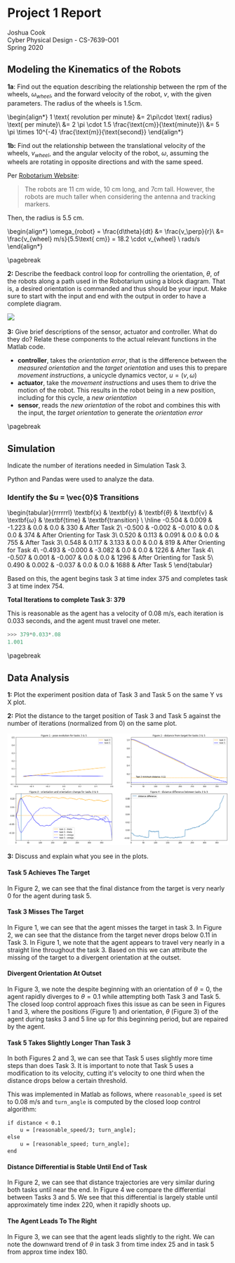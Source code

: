 # Project 1 Report

Joshua Cook  
Cyber Physical Design - CS-7639-O01  
Spring 2020

## Modeling the Kinematics of the Robots

**1a**: Find out the equation describing the relationship between the rpm of the wheels, $\omega_{wheel}$, and the forward velocity of the robot, $v$, with the given parameters. The radius of the wheels is 1.5cm.

\begin{align*}
1 \text{ revolution per minute} &= 2\pi\cdot \text{ radius} \text{ per minute}\\
&= 2 \pi \cdot 1.5 \frac{\text{cm}}{\text{minute}}\\
&= 5 \pi \times 10^{-4} \frac{\text{m}}{\text{second}}
\end{align*}

**1b:** Find out the relationship between the translational velocity of the wheels, $v_{wheel}$, and the angular velocity of the robot, $\omega$, assuming the wheels are rotating in opposite directions and with the same speed.

Per [Robotarium Website](https://www.robotarium.gatech.edu/faq):

> The robots are 11 cm wide, 10 cm long, and 7cm tall. However, the robots are much taller when considering the antenna and tracking markers.

Then, the radius is 5.5 cm.

\begin{align*}
\omega_{robot} = \frac{d\theta}{dt} &= \frac{v_\perp}{r}\\
&= \frac{v_{wheel} m/s}{5.5\text{ cm}} = 18.2 \cdot v_{wheel} \ rads/s
\end{align*}

\pagebreak

**2:** Describe the feedback control loop for controlling the orientation, $\theta$, of the robots along a path used in the Robotarium using a block diagram. That is, a desired orientation is commanded and thus should be your input. Make sure to start with the input and end with the output in order to have a complete diagram.

![](https://www.evernote.com/l/AAEixlE0cwJNh4n6-8f2ZnuuZahFyQ6bi2oB/image.png)


**3:** Give brief descriptions of the sensor, actuator and controller. What do they do? Relate these components to the actual relevant functions in the Matlab code.

- **controller**, takes the *orientation error*, that is the difference between the *measured orientation* and the *target orientation* and uses this to prepare *movement instructions*, a unicycle dynamics vector, $u = \left(v, \omega\right)$
- **actuator**, take the *movement instructions* and uses them to drive the motion of the robot. This results in the robot being in a new position, including for this cycle, a *new orientation*
- **sensor**, reads the *new orientation* of the robot and combines this with the input, the *target orientation* to generate the *orientation error*

\pagebreak

## Simulation

Indicate the number of iterations needed in Simulation Task 3.

Python and Pandas were used to analyze the data.

### Identify the $u = \vec{0}$ Transitions

\begin{tabular}{rrrrrrl}
\textbf{x} &         \textbf{y} &  \textbf{$\theta$} &    \textbf{v} &  \textbf{$\omega$} &  \textbf{time} & \textbf{transition} \\
\hline
-0.504 &  0.009 & -1.223 &  0.0 &    0.0 &   330 & After Task 2\\
-0.500 & -0.002 & -0.010 &  0.0 &    0.0 &   374 & After Orienting for Task 3\\
0.520 &  0.113 &  0.091 &  0.0 &    0.0 &   755 & After Task 3\\
0.548 &  0.117 &  3.133 &  0.0 &    0.0 &   819 & After Orienting for Task 4\\
-0.493 & -0.000 & -3.082 &  0.0 &    0.0 &  1226 & After Task 4\\
-0.507 &  0.001 & -0.007 &  0.0 &    0.0 &  1296 & After Orienting for Task 5\\
0.490 &  0.002 & -0.037 &  0.0 &    0.0 &  1688 & After Task 5
\end{tabular}

Based on this, the agent begins task 3 at time index 375 and completes task 3 at time index 754.

**Total Iterations to complete Task 3: 379**

This is reasonable as the agent has a velocity of 0.08 m/s, each iteration is 0.033 seconds, and the agent must travel one meter.


```python
>>> 379*0.033*.08
1.001
```

\pagebreak

## Data Analysis

**1:** Plot the experiment position data of Task 3 and Task 5 on the same Y vs X plot.

**2:** Plot the distance to the target position of Task 3 and Task 5 against the number of iterations (normalized from 0) on the same plot.

![](output_19_0.png)

**3:** Discuss and explain what you see in the plots.

#### Task 5 Achieves The Target
In Figure 2, we can see that the final distance from the target is very nearly 0 for the agent during task 5.

#### Task 3 Misses The Target
In Figure 1, we can see that the agent misses the target in task 3. In Figure 2, we can see that the distance from the target never drops below 0.11 in Task 3. In Figure 1, we note that the agent appears to travel very nearly in a straight line throughout the task 3. Based on this we can attribute the missing of the target to a divergent orientation at the outset.

#### Divergent Orientation At Outset
In Figure 3, we note the despite beginning with an orientation of $\theta=0$, the agent rapidly diverges to $\theta=0.1$ while attempting both Task 3 and Task 5. The closed loop control approach fixes this issue as can be seen in Figures 1 and 3, where the positions (Figure 1) and orientation, $\theta$ (Figure 3) of the agent during tasks 3 and 5 line up for this beginning period, but are repaired by the agent.

#### Task 5 Takes Slightly Longer Than Task 3
In both Figures 2 and 3, we can see that Task 5 uses slightly more time steps than does Task 3. It is important to note that Task 5 uses a modification to its velocity, cutting it's velocity to one third when the distance drops below a certain threshold.

This was implemented in Matlab as follows, where `reasonable_speed` is set to 0.08 m/s and `turn_angle` is computed by the closed loop control algorithm:

```
if distance < 0.1
    u = [reasonable_speed/3; turn_angle];
else
    u = [reasonable_speed; turn_angle];
end
```

#### Distance Differential is Stable Until End of Task

In Figure 2, we can see that distance trajectories are very similar during both tasks until near the end. In Figure 4 we compare the differential between Tasks 3 and 5. We see that this differential is largely stable until approximately time index 220, when it rapidly shoots up.

#### The Agent Leads To The Right

In Figure 3, we can see that the agent leads slightly to the right. We can note the downward trend of $\theta$ in task 3 from time index 25 and in task 5 from approx time index 180.
